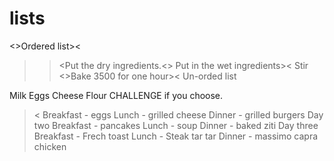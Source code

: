 # lists

<>Ordered list><

>><Put the dry ingredients.<>
>>Put in the wet ingredients><
Stir
<>Bake 3500 for one hour><
Un-orded list

Milk
Eggs
Cheese
Flour
CHALLENGE if you choose.

><Day one><
Breakfast - eggs
Lunch - grilled cheese
Dinner - grilled burgers
Day two
Breakfast - pancakes
Lunch - soup
Dinner - baked ziti
Day three
Breakfast - Frech toast
Lunch - Steak tar tar
Dinner - massimo capra chicken
